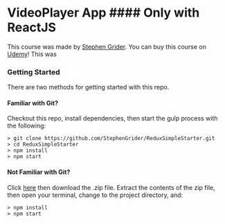 # VideoPlayer App #### Only with ReactJS

This course was made by [Stephen Grider](https://github.com/StephenGrider/ReduxSimpleStarter.git). You can buy this course on [Udemy](https://www.udemy.com/react-redux/)! This was 

### Getting Started

There are two methods for getting started with this repo.

#### Familiar with Git?
Checkout this repo, install dependencies, then start the gulp process with the following:

```
> git clone https://github.com/StephenGrider/ReduxSimpleStarter.git
> cd ReduxSimpleStarter
> npm install
> npm start
```

#### Not Familiar with Git?
Click [here](https://github.com/StephenGrider/ReactStarter/releases) then download the .zip file.  Extract the contents of the zip file, then open your terminal, change to the project directory, and:

```
> npm install
> npm start
```
